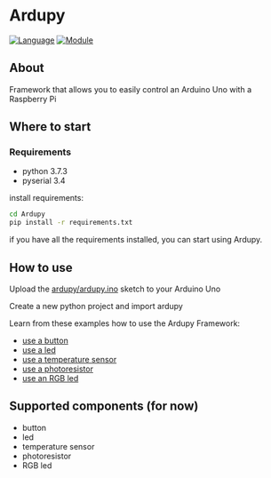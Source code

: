 # Ardupy

[![Language](https://img.shields.io/badge/language-python-blue.svg?style=flat)](https://www.python.org/)
[![Module](https://img.shields.io/badge/module-pyserial-brightgreen.svg?style=flat)](https://pythonhosted.org/pyserial/)

## About

Framework that allows you to easily control an Arduino Uno with a Raspberry Pi

## Where to start

### Requirements

- python 3.7.3
- pyserial 3.4

install requirements:

```bash
cd Ardupy
pip install -r requirements.txt
```

if you have all the requirements installed, you can start using Ardupy.

## How to use

Upload the [ardupy/ardupy.ino](https://github.com/dbarattini/Ardupy/blob/master/ardupy/ardupy.ino) sketch to your Arduino Uno

Create a new python project and import ardupy

Learn from these examples how to use the Ardupy Framework:

- [use a button](https://github.com/dbarattini/Ardupy/blob/master/examples/button.py)
- [use a led](https://github.com/dbarattini/Ardupy/blob/master/examples/led.py)
- [use a temperature sensor](https://github.com/dbarattini/Ardupy/blob/master/examples/temperature_sensor.py)
- [use a photoresistor](https://github.com/dbarattini/Ardupy/blob/master/examples/photoresistor.py)
- [use an RGB led](https://github.com/dbarattini/Ardupy/blob/master/examples/led_rgb.py)

## Supported components (for now)

- button
- led
- temperature sensor
- photoresistor
- RGB led
